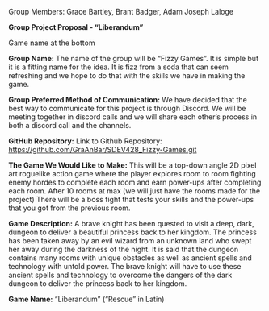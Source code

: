 Group Members: Grace Bartley, Brant Badger, Adam Joseph Laloge

**Group Project Proposal - “Liberandum”**

Game name at the bottom

**Group Name:** 
The name of the group will be “Fizzy Games”. It is simple but it is a fitting name for the idea. It is fizz from a soda that can seem refreshing and we hope to do that with the skills we have in making the game.

**Group Preferred Method of Communication:**
We have decided that the best way to communicate for this project is through Discord. We will be meeting together in discord calls and we will share each other’s process in both a discord call and the channels.

**GitHub Repository:**
Link to Github Repository: https://github.com/GraAnBar/SDEV428_Fizzy-Games.git


**The Game We Would Like to Make:**
This will be a top-down angle 2D pixel art roguelike action game where the player explores room to room fighting enemy hordes to complete each room and earn power-ups after completing each room. After 10 rooms at max (we will just have the rooms made for the project) There will be a boss fight that tests your skills and the power-ups that you got from the previous room.

**Game Description:**
A brave knight has been quested to visit a deep, dark, dungeon to deliver a beautiful princess back to her kingdom. The princess has been taken away by an evil wizard from an unknown land who swept her away during the darkness of the night. It is said that the dungeon contains many rooms with unique obstacles as well as ancient spells and technology with untold power. The brave knight will have to use these ancient spells and technology to overcome the dangers of the dark dungeon to deliver the princess back to her kingdom.

**Game Name:**
“Liberandum” (“Rescue” in Latin)

